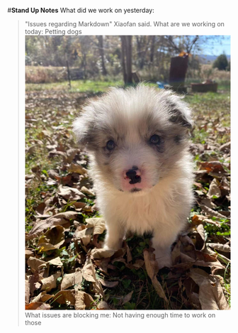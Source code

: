 #**Stand Up Notes**
What did we work on yesterday:
>"Issues regarding Markdown"
>Xiaofan said.
What are we working on today:
Petting dogs
![This is an image](https://github.com/mu-xiaofan/CSE-110/blob/main/WechatIMG4.jpeg)
What issues are blocking me:
Not having enough time to work on those